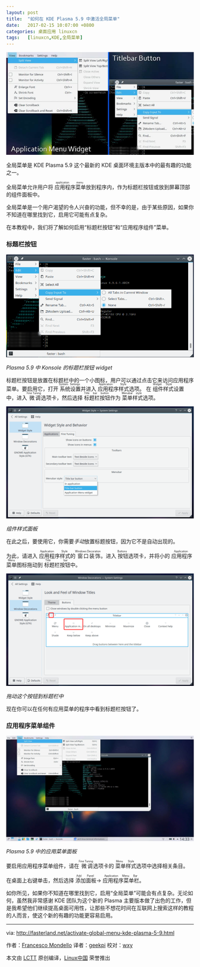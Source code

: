 ```yaml
---
layout: post
title:	"如何在 KDE Plasma 5.9 中激活全局菜单"
date:	2017-02-15 10:07:00 +0800 
categories:	桌面应用 linuxcn 
tags:	[linuxcn,KDE,全局菜单]
---
```



![Global Menus in Kde Plasma 5.9](/Asserts/Images/album/201702/15/081047mnd5cucm55uocn5d.jpg)


全局菜单是 KDE Plasma 5.9 这个最新的 KDE 桌面环境主版本中的最有趣的功能之一。


全局菜单允许用户将<ruby> 应用程序菜单 <rp>  （ </rp> <rt>  application menu </rt> <rp>  ） </rp></ruby>放到程序内，作为标题栏按钮或放到屏幕顶部的组件面板中。


全局菜单是一个用户渴望的令人兴奋的功能，但不幸的是，由于某些原因，如果你不知道在哪里找到它，启用它可能有点复杂。


在本教程中，我们将了解如何启用“标题栏按钮”和“应用程序组件”菜单。


### 标题栏按钮


![Titlebar Button Plasma 5.9](/Asserts/Images/album/201702/15/081048dlnslhduetldszul.png)


*Plasma 5.9 中 Konsole 的标题栏按钮 widget*


标题栏按钮是放置在标题栏中的一个小图标，用户可以通过点击它来访问应用程序菜单。要启用它，打开<ruby> 系统设置 <rp>  （ </rp> <rt>  System Settings </rt> <rp>  ） </rp></ruby>并进入<ruby> 应用程序样式 <rp>  （ </rp> <rt>  Application Style </rt> <rp>  ） </rp></ruby>选项。 在<ruby> 组件样式 <rp>  （ </rp> <rt>  Widget Style </rt> <rp>  ） </rp></ruby>设置中，进入<ruby> 微调 <rp>  （ </rp> <rt>  Fine Tuning </rt> <rp>  ） </rp></ruby>选项卡，然后选择<ruby> 标题栏按钮 <rp>  （ </rp> <rt>  Title bar button </rt> <rp>  ） </rp></ruby>作为<ruby> 菜单样式 <rp>  （ </rp> <rt>  Menubar style </rt> <rp>  ） </rp></ruby>选项。


![The Widget Style panel](/Asserts/Images/album/201702/15/081051ty002agg42y1hktz.png)


*组件样式面板*


在此之后，要使用它，你需要*手动*放置标题按钮，因为它不是自动出现的。


为此，请进入<ruby> 应用程序样式 <rp>  （ </rp> <rt>  Application Style </rt> <rp>  ） </rp></ruby>的<ruby> 窗口装饰 <rp>  （ </rp> <rt>  Windows Decoration </rt> <rp>  ） </rp></ruby>。进入<ruby> 按钮 <rp>  （ </rp> <rt>  Buttons </rt> <rp>  ） </rp></ruby>选项卡，并将小的<ruby> 应用程序菜单 <rp>  （ </rp> <rt>  Application Menu </rt> <rp>  ） </rp></ruby>图标拖动到<ruby> 标题栏按钮 <rp>  （ </rp> <rt>  Title bar </rt> <rp>  ） </rp></ruby>中。


![Drag this button into the titlebar](/Asserts/Images/album/201702/15/081059s457j9fw9i9lfzff.png)


*拖动这个按钮到标题栏中*


现在你可以在任何有应用菜单的程序中看到标题栏按钮了。


### 应用程序菜单组件


![Application Menu Bar in Plasma 5.9](/Asserts/Images/album/201702/15/081113e96z6nn0nlr6166g.jpg)


*Plasma 5.9 中的应用菜单面板*


要启用应用程序菜单组件，请在<ruby> 微调 <rp>  （ </rp> <rt>  Fine Tuning </rt> <rp>  ） </rp></ruby>选项卡的<ruby> 菜单样式 <rp>  （ </rp> <rt>  Menu Style </rt> <rp>  ） </rp></ruby>选项中选择相关条目。


在桌面上右键单击，然后选择<ruby> 添加面板 <rp>  （ </rp> <rt>  Add Panel </rt> <rp>  ） </rp></ruby>-> <ruby> 应用程序菜单栏 <rp>  （ </rp> <rt>  Application Menu Bar </rt> <rp>  ） </rp></ruby>。


如你所见，如果你不知道在哪里找到它，启用“全局菜单”可能会有点复杂。无论如何，虽然我非常感谢 KDE 团队为这个新的 Plasma 主要版本做了出色的工作，但是我希望他们继续提高桌面可用性，让那些不想花时间在互联网上搜索这样的教程的人而言，使这个新的有趣的功能更容易启用。




---


via: <http://fasterland.net/activate-global-menu-kde-plasma-5-9.html>


作者：[Francesco Mondello](http://fasterland.net/) 译者：[geekpi](https://github.com/geekpi) 校对：[wxy](https://github.com/wxy)


本文由 [LCTT](https://github.com/LCTT/TranslateProject) 原创编译，[Linux中国](https://linux.cn/) 荣誉推出
